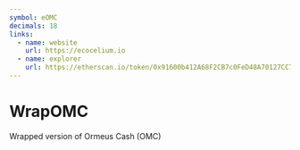 ```yaml
---
symbol: eOMC
decimals: 18
links:
  - name: website
    url: https://ecocelium.io
  - name: explorer
    url: https://etherscan.io/token/0x91600b412A68F2CB7c0FeD48A70127CC75341DBa
---
```


# WrapOMC

Wrapped version of Ormeus Cash (OMC)
